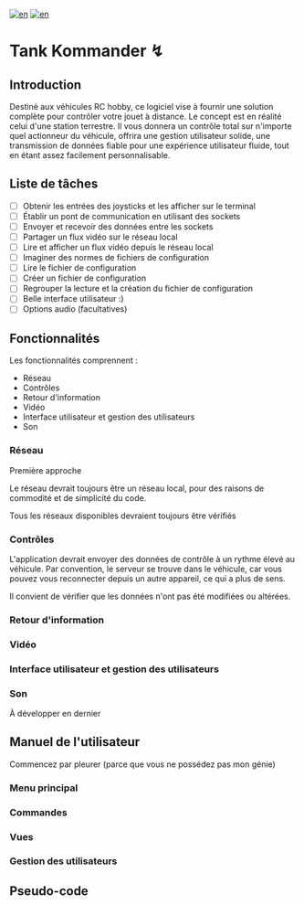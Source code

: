 [![en](https://img.shields.io/badge/lang-fr-gre.svg)](https://github.com/trifoil/TK/main/README.fr.md) [![en](https://img.shields.io/badge/lang-en-red.svg)](https://github.com/trifoil/TK/main/README.md) 
# Tank Kommander ↯

## Introduction

Destiné aux véhicules RC hobby, ce logiciel vise à fournir une solution complète pour contrôler votre jouet à distance. Le concept est en réalité celui d'une station terrestre. Il vous donnera un contrôle total sur n'importe quel actionneur du véhicule, offrira une gestion utilisateur solide, une transmission de données fiable pour une expérience utilisateur fluide, tout en étant assez facilement personnalisable.

## Liste de tâches

- [ ] Obtenir les entrées des joysticks et les afficher sur le terminal
- [ ] Établir un pont de communication en utilisant des sockets
- [ ] Envoyer et recevoir des données entre les sockets
- [ ] Partager un flux vidéo sur le réseau local
- [ ] Lire et afficher un flux vidéo depuis le réseau local
- [ ] Imaginer des normes de fichiers de configuration
- [ ] Lire le fichier de configuration
- [ ] Créer un fichier de configuration
- [ ] Regrouper la lecture et la création du fichier de configuration
- [ ] Belle interface utilisateur :)
- [ ] Options audio (facultatives)

## Fonctionnalités

Les fonctionnalités comprennent :
* Réseau
* Contrôles
* Retour d'information
* Vidéo
* Interface utilisateur et gestion des utilisateurs
* Son 

### Réseau

Première approche 

Le réseau devrait toujours être un réseau local, pour des raisons de commodité et de simplicité du code.

Tous les réseaux disponibles devraient toujours être vérifiés 

### Contrôles

L'application devrait envoyer des données de contrôle à un rythme élevé au véhicule.
Par convention, le serveur se trouve dans le véhicule, car vous pouvez vous reconnecter depuis un autre appareil, ce qui a plus de sens.

Il convient de vérifier que les données n'ont pas été modifiées ou altérées.

### Retour d'information

### Vidéo

### Interface utilisateur et gestion des utilisateurs

### Son

À développer en dernier

## Manuel de l'utilisateur

Commencez par pleurer (parce que vous ne possédez pas mon génie)

### Menu principal

### Commandes

### Vues

### Gestion des utilisateurs

## Pseudo-code
